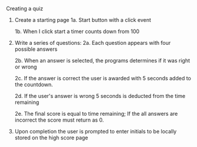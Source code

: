 Creating a quiz
1. Create a starting page
    1a. Start button with a click event
    
    1b. When I click start a timer counts down from 100

2. Write a series of questions:
    2a. Each question appears with four possible answers
    
    2b. When an answer is selected, the programs determines if it was right or wrong
    
    2c. If the answer is correct the user is awarded with 5 seconds added to the countdown.
    
    2d. If the user's answer is wrong 5 seconds is deducted from the time remaining
    
    2e. The final score is equal to time remaining;
    If the all answers are incorrect the score must return as 0.

3. Upon completion the user is prompted to enter initials to be locally stored on the high score page


